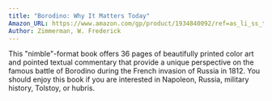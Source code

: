 ```yaml
---
title: "Borodino: Why It Matters Today"
Amazon_URL: https://www.amazon.com/gp/product/1934840092/ref=as_li_ss_tl?ie=UTF8&linkCode=ll1&tag=internetbo00a-20
Author: Zimmerman, W. Frederick
---
```

This "nimble"-format book offers 36 pages of beautifully printed color art and pointed textual commentary that provide a unique perspective on the famous battle of Borodino during the French invasion of Russia in 1812. You should enjoy this book if you are interested in Napoleon, Russia, military history, Tolstoy, or hubris.